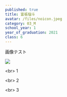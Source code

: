 ```yaml
---
published: true
title: 富張瑠斗
avatar: /files/noicon.jpeg
category: 03_M
school_year: 1
year_of_graduation: 2021
class: 6
---
```

画像テスト

![](/files/%E5%86%8D%E7%94%9F%E5%81%9C%E6%AD%A2%E3%83%9C%E3%82%BF%E3%83%B3.png)

<﻿br>
1﻿

<﻿br>
2﻿

<﻿br>
3
